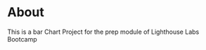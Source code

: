 <h1>About</h1>

<p> This is a bar Chart Project for the prep module of Lighthouse Labs Bootcamp</p>
